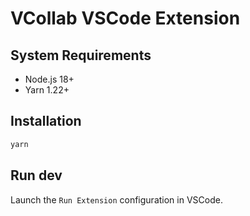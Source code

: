 # VCollab VSCode Extension

## System Requirements
- Node.js 18+
- Yarn 1.22+

## Installation
```sh
yarn
```

## Run dev
Launch the `Run Extension` configuration in VSCode.
